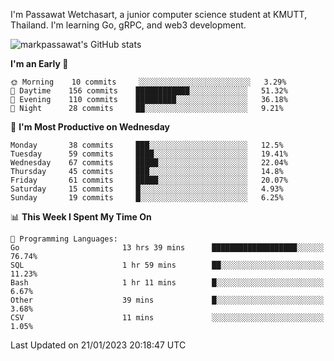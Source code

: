 
I'm Passawat Wetchasart, a junior computer science student at KMUTT, Thailand. I'm learning Go, gRPC, and web3 development.


![markpassawat's GitHub stats](https://github-readme-stats.vercel.app/api?username=markpassawat&show_icons=true&theme=radical)

<!--START_SECTION:waka-->
**I'm an Early 🐤** 

```text
🌞 Morning    10 commits     ░░░░░░░░░░░░░░░░░░░░░░░░░   3.29% 
🌆 Daytime    156 commits    ████████████░░░░░░░░░░░░░   51.32% 
🌃 Evening    110 commits    █████████░░░░░░░░░░░░░░░░   36.18% 
🌙 Night      28 commits     ██░░░░░░░░░░░░░░░░░░░░░░░   9.21%

```
📅 **I'm Most Productive on Wednesday** 

```text
Monday       38 commits     ███░░░░░░░░░░░░░░░░░░░░░░   12.5% 
Tuesday      59 commits     ████░░░░░░░░░░░░░░░░░░░░░   19.41% 
Wednesday    67 commits     █████░░░░░░░░░░░░░░░░░░░░   22.04% 
Thursday     45 commits     ███░░░░░░░░░░░░░░░░░░░░░░   14.8% 
Friday       61 commits     █████░░░░░░░░░░░░░░░░░░░░   20.07% 
Saturday     15 commits     █░░░░░░░░░░░░░░░░░░░░░░░░   4.93% 
Sunday       19 commits     █░░░░░░░░░░░░░░░░░░░░░░░░   6.25%

```


📊 **This Week I Spent My Time On** 

```text
💬 Programming Languages: 
Go                       13 hrs 39 mins      ███████████████████░░░░░░   76.74% 
SQL                      1 hr 59 mins        ██░░░░░░░░░░░░░░░░░░░░░░░   11.23% 
Bash                     1 hr 11 mins        █░░░░░░░░░░░░░░░░░░░░░░░░   6.67% 
Other                    39 mins             █░░░░░░░░░░░░░░░░░░░░░░░░   3.68% 
CSV                      11 mins             ░░░░░░░░░░░░░░░░░░░░░░░░░   1.05%

```


 Last Updated on 21/01/2023 20:18:47 UTC
<!--END_SECTION:waka-->

<!--
**markpassawat/markpassawat** is a ✨ _special_ ✨ repository because its `README.md` (this file) appears on your GitHub profile.

Here are some ideas to get you started:

- 🔭 I’m currently working on ...
- 🌱 I’m currently learning ...
- 👯 I’m looking to collaborate on ...
- 🤔 I’m looking for help with ...
- 💬 Ask me about ...
- 📫 How to reach me: ...
- 😄 Pronouns: He/Him
- ⚡ Fun fact: ...
-->
